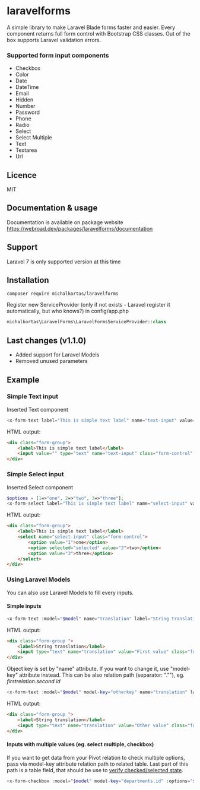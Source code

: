 # laravelforms
A simple library to make Laravel Blade forms faster and easier. 
Every component returns full form control with Bootstrap CSS classes. 
Out of the box supports Laravel validation errors.

### Supported form input components
- Checkbox
- Color
- Date
- DateTime
- Email
- Hidden
- Number
- Password
- Phone
- Radio
- Select
- Select Multiple
- Text
- Textarea
- Url 

## Licence
MIT
## Documentation & usage 
Documentation is available on package website https://webroad.dev/packages/laravelforms/documentation
## Support
Laravel 7 is only supported version at this time
## Installation
<code>composer require michalkortas/laravelforms</code>

Register new ServiceProvider (only if not exists - Laravel register it automatically, but who knows?) in config/app.php
```php
michalkortas\LaravelForms\LaravelFormsServiceProvider::class
```

## Last changes (v1.1.0)
- Added support for Laravel Models
- Removed unused parameters

## Example
### Simple Text input
Inserted Text component
```php
<x-form-text label="This is simple text label" name="text-input" value="" />
```
HTML output:
```html
<div class="form-group">
    <label>This is simple text label</label>
    <input value="" type="text" name="text-input" class="form-control" placeholder="This is simple text label">
</div>
```

### Simple Select input
Inserted Select component
```php
$options = [1=>"one", 2=>"two", 3=>"three"];
<x-form-select label="This is simple text label" name="select-input" value="2" :options="$options" />
```
HTML output:
```html
<div class="form-group">
    <label>This is simple text label</label>
    <select name="select-input" class="form-control">
        <option value="1">one</option>
        <option selected="selected" value="2">two</option>
        <option value="3">three</option>
    </select>
</div>
```

### Using Laravel Models
You can also use Laravel Models to fill every inputs. 

#### Simple inputs
```php
<x-form-text :model="$model" name="translation" label="String translation" />
```
HTML output:
```html
<div class="form-group ">
    <label>String translation</label>
    <input type="text" name="translation" value="First value" class="form-control" placeholder="String translation">
</div>
```

Object key is set by "name" attribute. If you want to change it, use "model-key" attribute instead. This can be also relation path (separator: ".""), eg. <em>firstrelation.second.id</em>
```php
<x-form-text :model="$model" model-key="otherkey" name="translation" label="String translation" />
```
HTML output:
```html
<div class="form-group ">
    <label>String translation</label>
    <input type="text" name="translation" value="Other value" class="form-control" placeholder="String translation">
</div>
```
#### Inputs with multiple values (eg. select multiple, checkbox)
If you want to get data from your Pivot relation to check multiple options, pass via model-key attribute relation path to related table. Last part of this path is a table field, that should be use to <a href="https://laravel.com/docs/7.x/collections#method-pluck">verify checked/selected state</a>. 
```php
<x-form-checkbox :model="$model" model-key="departments.id" :options="$departments" label="Wybierz dział" />
```
